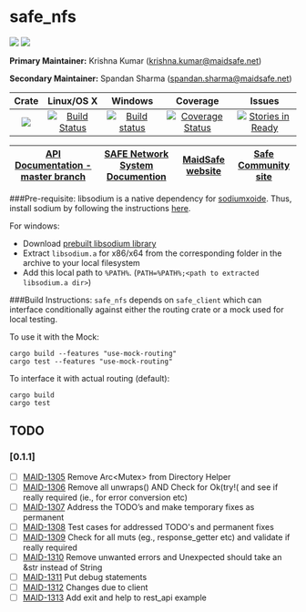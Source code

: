 # safe_nfs

[![](https://img.shields.io/badge/Project%20SAFE-Approved-green.svg)](http://maidsafe.net/applications) [![](https://img.shields.io/badge/License-GPL3-green.svg)](https://github.com/maidsafe/safe_nfs/blob/master/COPYING)

**Primary Maintainer:**     Krishna Kumar (krishna.kumar@maidsafe.net)

**Secondary Maintainer:**   Spandan Sharma (spandan.sharma@maidsafe.net)

|Crate|Linux/OS X|Windows|Coverage|Issues|
|:---:|:--------:|:-----:|:------:|:----:|
|[![](http://meritbadge.herokuapp.com/safe_nfs)](https://crates.io/crates/safe_nfs)|[![Build Status](https://travis-ci.org/maidsafe/safe_nfs.svg?branch=master)](https://travis-ci.org/maidsafe/safe_nfs)|[![Build status](https://ci.appveyor.com/api/projects/status/tg0kg4bnkyh6lm48/branch/master?svg=true)](https://ci.appveyor.com/project/MaidSafe-QA/safe-nfs/branch/master)|[![Coverage Status](https://coveralls.io/repos/maidsafe/safe_nfs/badge.svg)](https://coveralls.io/r/maidsafe/safe_nfs)|[![Stories in Ready](https://badge.waffle.io/maidsafe/safe_nfs.png?label=ready&title=Ready)](https://waffle.io/maidsafe/safe_nfs)|

| [API Documentation - master branch](http://maidsafe.net/safe_nfs/master/) | [SAFE Network System Documention](http://systemdocs.maidsafe.net) | [MaidSafe website](http://maidsafe.net) | [Safe Community site](https://forum.safenetwork.io) |
|:------:|:-------:|:-------:|:-------:|

###Pre-requisite:
libsodium is a native dependency for [sodiumxoide](https://github.com/dnaq/sodiumoxide). Thus, install sodium by following the instructions [here](http://doc.libsodium.org/installation/index.html).

For windows:

- Download [prebuilt libsodium library](https://download.libsodium.org/libsodium/releases/libsodium-1.0.2-mingw.tar.gz)
- Extract `libsodium.a` for x86/x64 from the corresponding folder in the archive to your local filesystem
- Add this local path to `%PATH%`. (`PATH=%PATH%;<path to extracted libsodium.a dir>`)

###Build Instructions:
`safe_nfs` depends on `safe_client` which can interface conditionally against either the routing crate or a mock used for local testing.

To use it with the Mock:
```
cargo build --features "use-mock-routing"
cargo test --features "use-mock-routing"
```

To interface it with actual routing (default):
```
cargo build
cargo test
```

## TODO

### [0.1.1]
- [ ] [MAID-1305](https://maidsafe.atlassian.net/browse/MAID-1305) Remove Arc<Mutex<Client>> from Directory Helper
- [ ] [MAID-1306](https://maidsafe.atlassian.net/browse/MAID-1306) Remove all unwraps() AND Check for Ok(try!( and see if really required (ie., for error conversion etc)
- [ ] [MAID-1307](https://maidsafe.atlassian.net/browse/MAID-1307) Address the TODO’s and make temporary fixes as permanent
- [ ] [MAID-1308](https://maidsafe.atlassian.net/browse/MAID-1308) Test cases for addressed TODO's and permanent fixes
- [ ] [MAID-1309](https://maidsafe.atlassian.net/browse/MAID-1309) Check for all muts (eg., response_getter etc) and validate if really required
- [ ] [MAID-1310](https://maidsafe.atlassian.net/browse/MAID-1310) Remove unwanted errors and Unexpected should take an &str instead of String
- [ ] [MAID-1311](https://maidsafe.atlassian.net/browse/MAID-1311) Put debug statements
- [ ] [MAID-1312](https://maidsafe.atlassian.net/browse/MAID-1312) Changes due to client
- [ ] [MAID-1313](https://maidsafe.atlassian.net/browse/MAID-1313) Add exit and help to rest_api example
